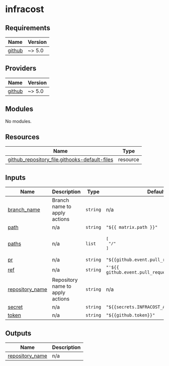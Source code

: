 # infracost

<!-- BEGINNING OF PRE-COMMIT-TERRAFORM DOCS HOOK -->
## Requirements

| Name | Version |
|------|---------|
| <a name="requirement_github"></a> [github](#requirement\_github) | ~> 5.0 |

## Providers

| Name | Version |
|------|---------|
| <a name="provider_github"></a> [github](#provider\_github) | ~> 5.0 |

## Modules

No modules.

## Resources

| Name | Type |
|------|------|
| [github_repository_file.githooks-default-files](https://registry.terraform.io/providers/integrations/github/latest/docs/resources/repository_file) | resource |

## Inputs

| Name | Description | Type | Default | Required |
|------|-------------|------|---------|:--------:|
| <a name="input_branch_name"></a> [branch\_name](#input\_branch\_name) | Branch name to apply actions | `string` | n/a | yes |
| <a name="input_path"></a> [path](#input\_path) | n/a | `string` | `"${{ matrix.path }}"` | no |
| <a name="input_paths"></a> [paths](#input\_paths) | n/a | `list` | <pre>[<br>  "/"<br>]</pre> | no |
| <a name="input_pr"></a> [pr](#input\_pr) | n/a | `string` | `"${{github.event.pull_request.number}}"` | no |
| <a name="input_ref"></a> [ref](#input\_ref) | n/a | `string` | `"'${{ github.event.pull_request.base.ref }}'"` | no |
| <a name="input_repository_name"></a> [repository\_name](#input\_repository\_name) | Repository name to apply actions | `string` | n/a | yes |
| <a name="input_secret"></a> [secret](#input\_secret) | n/a | `string` | `"${{secrets.INFRACOST_API_KEY}}"` | no |
| <a name="input_token"></a> [token](#input\_token) | n/a | `string` | `"${{github.token}}"` | no |

## Outputs

| Name | Description |
|------|-------------|
| <a name="output_repository_name"></a> [repository\_name](#output\_repository\_name) | n/a |
<!-- END OF PRE-COMMIT-TERRAFORM DOCS HOOK -->
